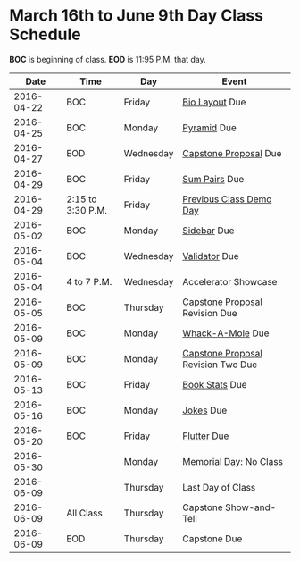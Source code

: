 # March 16th to June 9th Day Class Schedule
**BOC** is beginning of class.
**EOD** is 11:95 P.M. that day.

| Date | Time | Day | Event |
| ---- | ---- | --- | ----- |
| 2016-04-22 | BOC | Friday | [Bio Layout](/practice/bio-layout.md) Due |
| 2016-04-25 | BOC | Monday | [Pyramid](/practice/pyramid.md) Due |
| 2016-04-27 | EOD | Wednesday | [Capstone Proposal](/notes/capstone-proposal.md) Due |
| 2016-04-29 | BOC | Friday | [Sum Pairs](/practice/sum-pairs.md) Due |
| 2016-04-29 | 2:15 to 3:30 P.M. | Friday | [Previous Class Demo Day](https://www.eventbrite.com/e/pdx-code-guild-spring-graduation-demo-reception-tickets-24851120370) |
| 2016-05-02 | BOC | Monday | [Sidebar](/practice/sidebar.md) Due |
| 2016-05-04 | BOC | Wednesday | [Validator](/practice/validator.md) Due |
| 2016-05-04 | 4 to 7 P.M. | Wednesday | Accelerator Showcase |
| 2016-05-05 | BOC | Thursday | [Capstone Proposal](/notes/capstone-proposal.md) Revision Due |
| 2016-05-09 | BOC | Monday | [Whack-A-Mole](/practice/whack-a-mole.md) Due |
| 2016-05-09 | BOC | Monday | [Capstone Proposal](/notes/capstone-proposal.md) Revision Two Due |
| 2016-05-13 | BOC | Friday | [Book Stats](/practice/book-stats.md) Due |
| 2016-05-16 | BOC | Monday | [Jokes](/practice/jokes.md) Due |
| 2016-05-20 | BOC | Friday | [Flutter](/practice/flutter.md) Due |
| 2016-05-30 | | Monday | Memorial Day: No Class |
| 2016-06-09 | | Thursday | Last Day of Class |
| 2016-06-09 | All Class | Thursday | Capstone Show-and-Tell |
| 2016-06-09 | EOD | Thursday | Capstone Due

